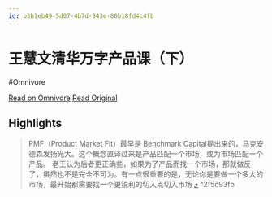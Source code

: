 ```yaml
---
id: b3b1eb49-5d07-4b7d-943e-80b18fd4c4fb
---
```


# 王慧文清华万字产品课（下）
#Omnivore

[Read on Omnivore](https://omnivore.app/me/-1921dcdfe59)
[Read Original](https://mp.weixin.qq.com/s?__biz=MzI2OTkzMjQxMw%3D%3D&chksm=ead9955addae1c4c4bfbdd38a100cb7bbe83da51065f425d874a0e09bab323bf355d11ccbd1c&cur_album_id=2819546294359703558&idx=1&mid=2247489352&scene=189&sn=ae361f4423256d784e66e4a0f5f8d2cf)

## Highlights

> PMF（Product Market Fit）最早是 Benchmark Capital提出来的，马克安德森发扬光大。这个概念直译过来是产品匹配一个市场，或为市场匹配一个产品。
> 老王认为后者更正确些，如果为了产品而找一个市场，那就做反了，虽然也不是完全不可为。有一点很重要的是，无论你是要做一个多大的市场，最开始都需要找一个更锐利的切入点切入市场 [⤴️](https://omnivore.app/me/-1921dcdfe59#2f5c93fb-6fe5-451f-acfc-1e4df13c1eb9)  ^2f5c93fb

